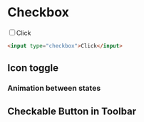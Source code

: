 # Checkbox

<input type="checkbox">Click</input>

```html
<input type="checkbox">Click</input>
```

## Icon toggle

### Animation between states




## Checkable Button in Toolbar